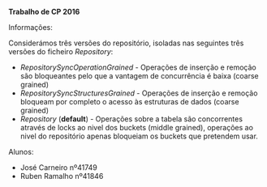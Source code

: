 **Trabalho de CP 2016**

Informações:

Considerámos três versões do repositório, isoladas nas seguintes três versões do ficheiro _Repository_:

* _RepositorySyncOperationGrained_ - Operações de inserção e remoção são bloqueantes pelo que a vantagem de concurrência é baixa (coarse grained)
* _RepositorySyncStructuresGrained_ - Operações de inserção e remoção bloqueam por completo o acesso às estruturas de dados (coarse grained)
* _Repository_ (**default**) - Operações sobre a tabela são concorrentes através de locks ao nivel dos buckets (middle grained), operações ao nivel do repositório apenas bloqueiam os buckets que pretendem usar. 

Alunos:

* José Carneiro nº41749
* Ruben Ramalho nº41846
